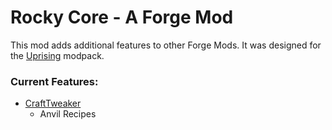 # Rocky Core - A Forge Mod

This mod adds additional features to other Forge Mods. 
It was designed for the [Uprising](https://minecraft.curseforge.com/projects/uprising) modpack.

### Current Features:
- [CraftTweaker](https://minecraft.curseforge.com/projects/crafttweaker)
    - Anvil Recipes